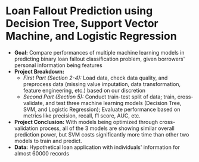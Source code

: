 # Loan Fallout Prediction using Decision Tree, Support Vector Machine, and Logistic Regression

- **Goal:** Compare performances of multiple machine learning models in predicting binary loan fallout classification problem, given borrowers' personal information being features
- **Project Breakdown:**
  - *First Part (Section 2-4):* Load data, check data quality, and preprocess data (missing value imputation, data transformation, feature engineering, etc.) based on our discretion
  - *Second Part (Section 5):* Conduct train-test split of data; train, cross-validate, and test three machine learning models (Decision Tree, SVM, and Logistic Regression); Evaluate performance based on metrics like precision, recall, f1 score, AUC, etc.
- **Project Conclusion:** With models being optimized through cross-validation process, all of the 3 models are showing similar overall prediction power, but SVM costs significantly more time than other two models to train and predict.
- **Data:** Hypothetical loan application with individuals' information for almost 60000 records 
